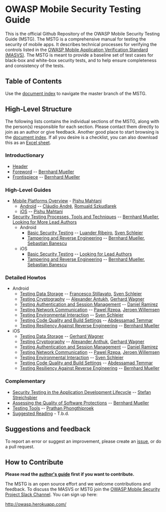 # OWASP Mobile Security Testing Guide

This is the official Github Repository of the OWASP Mobile Security Testing Guide (MSTG). The MSTG is a comprehensive manual for testing the security of mobile apps. It describes technical processes for verifying the controls listed in the [OWASP Mobile Application Verification Standard (MASVS)](https://github.com/OWASP/owasp-masvs). The MSTG is meant to provide a baseline set of test cases for black-box and white-box security tests, and to help ensure completeness and consistency of the tests.

## Table of Contents

Use the [document index](https://rawgit.com/OWASP/owasp-mstg/master/Generated/OWASP-MSTG-Table-of-Contents.html) to navigate the master branch of the MSTG.

## High-Level Structure

The following lists contains the individual sections of the MSTG, along with the person(s) responsible for each section. Please contact them directly to join as an author or give feedback. Another good place to start browsing is the [document index](https://rawgit.com/OWASP/owasp-mstg/master/Generated/OWASP-MSTG-Table-of-Contents.html). If all you desire is a checklist, you can also download this as an [Excel sheet](Checklists/OWASP-MSTG-Mobile-AppSec-Tests.xlsx).

### Introductionary

- [Header](Document/0x00-Header.md)
- [Foreword](Document/0x01-Foreword.md) -- [Bernhard Mueller](https://github.com/b-mueller)
- [Frontispiece](Document/0x02-Frontispiece.md) -- [Bernhard Mueller](https://github.com/b-mueller)

### High-Level Guides

* [Mobile Platforms Overview](Document/0x04-Mobile-Platfoms-Overview.md) - [Pishu Mahtani](https://github.com/mpishu)
   * [Android](Document/0x04a-Android.md) -- [Cláudio André](https://github.com/clviper), [Romuald Szkudlarek](https://github.com/romualdszkudlarek)
   * [iOS](Document/0x04b-iOS.md) -- [Pishu Mahtani](https://github.com/mpishu)
* [Security Testing Processes, Tools and Techniques](Document/0x05-Testing-Processes-and-Techniques.md) -- [Bernhard Mueller](https://github.com/b-mueller), [Looking for More Lead Authors](https://github.com/OWASP/owasp-mstg/blob/master/authors_guide.md)
  * Android
    * [Basic Security Testing](Document/0x05a-Basic-Security-Testing-Android.md) -- [Luander Ribeiro](https://github.com/luander), [Sven Schleier](https://github.com/sushi2k)
    * [Tampering and Reverse Engineering](Document/0x05b-Reverse-Engineering-and-Tampering-Android.md) -- [Bernhard Mueller](https://github.com/b-mueller), [Sebastian Banescu](https://github.com/banescusebi)
  * iOS
    * [Basic Security Testing](Document/0x05c-Basic-Security-Testing-iOS.md) -- [Looking for Lead Authors](https://github.com/OWASP/owasp-mstg/blob/master/authors_guide.md)
    * [Tampering and Reverse Engineering](Document/0x05d-Reverse-Engineering-and-Tampering-iOS.md) -- [Bernhard Mueller](https://github.com/b-mueller), [Sebastian Banescu](https://github.com/banescusebi)

### Detailed Howtos

  * Android
    * [Testing Data Storage](Document/Testcases/0x01a_OMTG-DATAST_Android.md) -- [Francesco Stillavato](https://github.com/litsnarf), [Sven Schleier](https://github.com/sushi2k)
    * [Testing Cryptography](Document/Testcases/0x01b_OMTG-CRYPTO_Android.md) --  [Alexander Antukh](https://github.com/c0rdis), [Gerhard Wagner](https://github.com/thec00n)
    * [Testing Authentication and Session Management](Document/Testcases/0x01c_OMTG-AUTH_Android.md) -- [Daniel Ramirez](https://github.com/ram7rez)
    * [Testing Network Communication](Document/Testcases/0x01d_OMTG-NET_Android.md) -- [Pawel Rzepa](https://github.com/th3g1itch), [Jeroen Willemsen](https://github.com/commjoen)
    * [Testing Environmental Interaction](Document/Testcases/0x01e_OMTG-ENV_Android.md) -- [Sven Schleier](https://github.com/sushi2k)
    * [Testing Code Quality and Build Settings](Document/Testcases/0x01f_OMTG-CODE_Android.md) -- [Abdessamad Temmar](https://github.com/TmmmmmR)
    * [Testing Resiliency Against Reverse Engineering](Document/Testcases/0x01g_OMTG-RARE_Android.md) -- [Bernhard Mueller](https://github.com/b-mueller)
  * iOS
    * [Testing Data Storage](Document/Testcases/0x02a_OMTG-DATAST_iOS.md) -- [Gerhard Wagner](https://github.com/thec00n)
    * [Testing Cryptography](Document/Testcases/0x02b_OMTG-CRYPTO_iOS.md) --  [Alexander Anthuk](https://github.com/c0rdis), [Gerhard Wagner](https://github.com/thec00n)
    * [Testing Authentication and Session Management](Document/Testcases/0x02c_OMTG-AUTH_iOS.md) --  [Daniel Ramirez](https://github.com/ram7rez)
    * [Testing Network Communication](Document/Testcases/0x02d_OMTG-NET_iOS.md) -- [Pawel Rzepa](https://github.com/th3g1itch), [Jeroen Willemsen](https://github.com/commjoen)
    * [Testing Environmental Interaction](Document/Testcases/0x02e_OMTG-ENV_iOS.md) -- [Sven Schleier](https://github.com/sushi2k)
    * [Testing Code Quality and Build Settings](Document/Testcases/0x02f_OMTG-CODE_iOS.md) -- [Abdessamad Temmar](https://github.com/TmmmmmR)
    * [Testing Resiliency Against Reverse Engineering](Document/Testcases/0x02g_OMTG-RARE_iOS.md) -- [Bernhard Mueller](https://github.com/b-mueller)

### Complementary

* [Security Testing in the Application Development Lifecycle](Document/0x07a-Security-Testing-SDLC.md) -- [Stefan Streichsbier](https://github.com/streichsbaer)
* [Assessing the Quality of Software Protections](Document/0x07b-Assessing_Software_Protections.md) -- [Bernhard Mueller](https://github.com/b-mueller)
* [Testing Tools](Document/0x08-Testing-Tools.md) -- [Prathan Phongthiproek](https://github.com/tanprathan/)
* [Suggested Reading](Document/0x09-Suggested-Reading.md) - T.b.d.

## Suggestions and feedback

To report an error or suggest an improvement, please create an [issue](https://github.com/b-mueller/owasp-mstg/issues), or do a pull request.

## How to Contribute

**Please read the [author's guide](https://github.com/b-mueller/owasp-mstg/blob/master/authors_guide.md) first if you want to contribute.**

The MSTG is an open source effort and we welcome contributions and feedback. To discuss the MASVS or MSTG join the [OWASP Mobile Security Project Slack Channel](https://owasp.slack.com/messages/project-mobile_omtg/details/). You can sign up here:

http://owasp.herokuapp.com/
